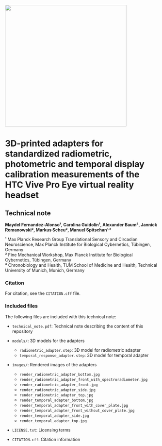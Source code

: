 <img src="https://github.com/tscnlab/Templates/blob/main/logo/logo_with_text-01.png" width="400"/>

# 3D-printed adapters for standardized radiometric, photometric and temporal display calibration measurements of the HTC Vive Pro Eye virtual reality headset

## Technical note

**Maydel Fernandez-Alonso¹, Carolina Guidolin¹, Alexander Baum², Jannick Romanowski², Markus Scheu², Manuel Spitschan¹˒³**  

¹ Max Planck Research Group Translational Sensory and Circadian Neuroscience, Max Planck Institute for Biological Cybernetics, Tübingen, Germany  
² Fine Mechanical Workshop, Max Planck Institute for Biological Cybernetics, Tübingen, Germany  
³ Chronobiology and Health, TUM School of Medicine and Health, Technical University of Munich, Munich, Germany

### Citation

For citation, see the `CITATION.cff` file.

### Included files

The following files are included with this technical note:

- `technical_note.pdf`: Technical note describing the content of this repository

- `models/`: 3D models for the adapters  
  - `radiometric_adapter.step`: 3D model for radiometric adapter  
  - `temporal_response_adapter.step`: 3D model for temporal adapter  

- `images/`: Rendered images of the adapters  
  - `render_radiometric_adapter_bottom.jpg`  
  - `render_radiometric_adapter_front_with_spectroradiometer.jpg`  
  - `render_radiometric_adapter_front.jpg`  
  - `render_radiometric_adapter_side.jpg`  
  - `render_radiometric_adapter_top.jpg`  
  - `render_temporal_adapter_bottom.jpg`  
  - `render_temporal_adapter_front_with_cover_plate.jpg`  
  - `render_temporal_adapter_front_without_cover_plate.jpg`  
  - `render_temporal_adapter_side.jpg`  
  - `render_temporal_adapter_top.jpg`  

- `LICENSE.txt`: Licensing terms

- `CITATION.cff`: Citation information
